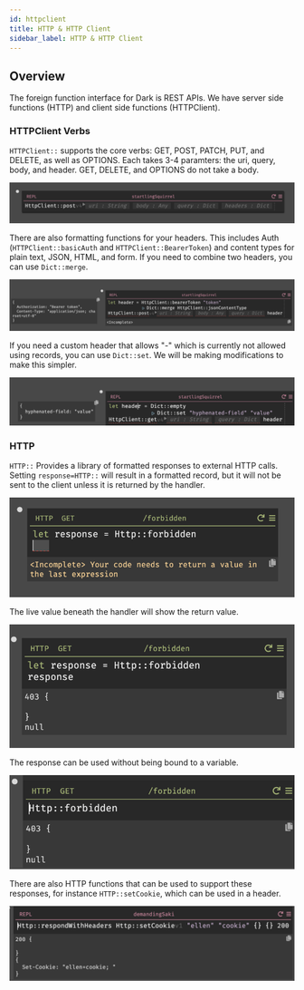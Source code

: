 ```yaml
---
id: httpclient
title: HTTP & HTTP Client
sidebar_label: HTTP & HTTP Client
---
```


## Overview

The foreign function interface for Dark is REST APIs. We have server side functions (HTTP) and client side functions (HTTPClient).

### HTTPClient Verbs

`HTTPClient::` supports the core verbs: GET, POST, PATCH, PUT, and DELETE, as well as OPTIONS. Each takes 3-4 paramters: the uri, query, body, and header. GET, DELETE, and OPTIONS do not take a body.

![HTTPClientPost](assets/httpclient/httpclientpost.png)

There are also formatting functions for your headers. This includes Auth (`HTTPClient::basicAuth` and `HTTPClient::BearerToken`) and content types for plain text, JSON, HTML, and form. If you need to combine two headers, you can use `Dict::merge`.

![HTTPClientPost](assets/httpclient/header.png)

If you need a custom header that allows "-" which is currently not allowed using records, you can use `Dict::set`. We will be making modifications to make this simpler.

![HTTPClientGet](assets/httpclient/hyphen.png)

### HTTP

`HTTP::` Provides a library of formatted responses to external HTTP calls. Setting `response=HTTP::` will result in a formatted record, but it will not be sent to the client unless it is returned by the handler.

![HTTPForbidden](assets/httpclient/respondwith.png)

The live value beneath the handler will show the return value.

![HTTPForbidden](assets/httpclient/response.png)

The response can be used without being bound to a variable.

![HTTPForbidden](assets/httpclient/response2.png)

There are also HTTP functions that can be used to support these responses, for instance `HTTP::setCookie`, which can be used in a header.

![HTTPRespondWithHeaderSetCookie](assets/httpclient/setcookie.png)